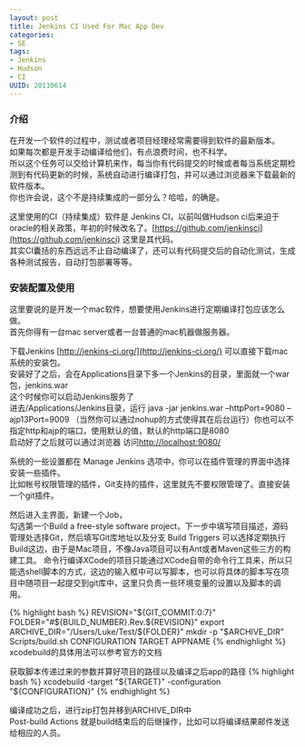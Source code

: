 ```yaml
---
layout: post
title: Jenkins CI Used For Mac App Dev
categories:
- SE
tags:
- Jenkins
- Hudson
- CI
UUID: 20110614
---
```


### 介绍

在开发一个软件的过程中，测试或者项目经理经常需要得到软件的最新版本。  
如果每次都是开发手动编译给他们，有点浪费时间，也不科学。  
所以这个任务可以交给计算机来作，每当你有代码提交的时候或者每当系统定期检测到有代码更新的时候，系统自动进行编译打包，并可以通过浏览器来下载最新的软件版本。  
你也许会说，这个不是持续集成的一部分么？哈哈，的确是。  
  
这里使用的CI（持续集成）软件是 Jenkins CI，以前叫做Hudson ci后来迫于oracle的相关政策，年初的时候改名了。[https://github.com/jenkinsci](https://github.com/jenkinsci)  这里是其代码。   
其实CI囊括的东西远远不止自动编译了，还可以有代码提交后的自动化测试，生成各种测试报告，自动打包部署等等。   

### 安装配置及使用

这里要说的是开发一个mac软件，想要使用Jenkins进行定期编译打包应该怎么做。  
首先你得有一台mac server或者一台普通的mac机器做服务器。  

下载Jenkins [http://jenkins-ci.org/](http://jenkins-ci.org/) 可以直接下载mac系统的安装包。  
安装好了之后，会在Applications目录下多一个Jenkins的目录，里面就一个war包，jenkins.war  
这个时候你可以启动Jenkins服务了  
进去/Applications/Jenkins目录，运行 java -jar jenkins.war –httpPort=9080 –ajp13Port=9009   （当然你可以通过nohup的方式使得其在后台运行）你也可以不指定http和ajp的端口，使用默认的值，默认的http端口是8080  
启动好了之后就可以通过浏览器 访问[http://localhost:9080/](http://localhost:9080/)  
  
系统的一些设置都在 Manage Jenkins 选项中，你可以在插件管理的界面中选择安装一些插件。  
比如帐号权限管理的插件，Git支持的插件，这里就先不要权限管理了。直接安装一个git插件。  
  
然后进入主界面，新建一个Job，  
勾选第一个Build a free-style software project，下一步中填写项目描述，源码管理处选择Git，然后填写Git库地址以及分支
Build Triggers 可以选择定期执行
Build这边，由于是Mac项目，不像Java项目可以有Ant或者Maven这些三方的构建工具。
命令行编译XCode的项目只能通过XCode自带的命令行工具来，所以只能选shell脚本的方式，这边的输入框中可以写脚本，也可以将具体的脚本写在项目中随项目一起提交到git库中，这里只负责一些环境变量的设置以及脚本的调用。

{% highlight bash %}
REVISION="${GIT_COMMIT:0:7}"
FOLDER="#${BUILD_NUMBER}.Rev.${REVISION}"
export ARCHIVE_DIR="/Users/Luke/Test/${FOLDER}"
mkdir -p "$ARCHIVE_DIR"
Scripts/build.sh CONFIGURATION TARGET APPNAME
{% endhighlight %}
xcodebuild的具体用法可以参考官方的文档


获取脚本传递过来的参数并算好项目的路径以及编译之后app的路径
{% highlight bash %}
xcodebuild -target "${TARGET}" -configuration "${CONFIGURATION}"
{% endhighlight %}

编译成功之后，进行zip打包并移到ARCHIVE_DIR中  
Post-build Actions 就是build结束后的后继操作，比如可以将编译结果邮件发送给相应的人员。  

